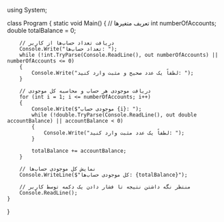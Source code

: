using System;

class Program
{
    static void Main()
    {
        // تعریف متغیرها
        int numberOfAccounts;
        double totalBalance = 0;

        // دریافت تعداد حساب‌ها از کاربر
        Console.Write("تعداد حساب‌ها: ");
        while (!int.TryParse(Console.ReadLine(), out numberOfAccounts) || numberOfAccounts <= 0)
        {
            Console.Write("لطفاً یک عدد صحیح و مثبت وارد کنید: ");
        }

        // دریافت موجودی هر حساب و محاسبه کل موجودی
        for (int i = 1; i <= numberOfAccounts; i++)
        {
            Console.Write($"موجودی حساب {i}: ");
            while (!double.TryParse(Console.ReadLine(), out double accountBalance) || accountBalance < 0)
            {
                Console.Write("لطفاً یک عدد مثبت وارد کنید: ");
            }

            totalBalance += accountBalance;
        }

        // نمایش کل موجودی حساب‌ها
        Console.WriteLine($"کل موجودی حساب‌ها: {totalBalance}");

        // منتظر نگه داشتن نتیجه تا فشار دادن یک دکمه توسط کاربر
        Console.ReadLine();
    }
}